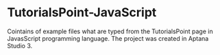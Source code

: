 # TutorialsPoint-JavaScript
Cointains of example files what are typed from the TutorialsPoint page in JavasScript programming language.
The project was created in Aptana Studio 3.